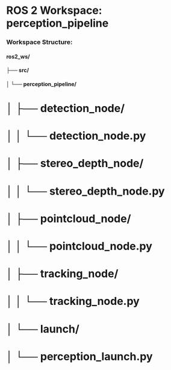 # ROS 2 Workspace: perception_pipeline

### Workspace Structure:
#### ros2_ws/
#### ├── src/
#### │   └── perception_pipeline/
# │       ├── detection_node/
# │       │   └── detection_node.py
# │       ├── stereo_depth_node/
# │       │   └── stereo_depth_node.py
# │       ├── pointcloud_node/
# │       │   └── pointcloud_node.py
# │       ├── tracking_node/
# │       │   └── tracking_node.py
# │       └── launch/
# │           └── perception_launch.py
